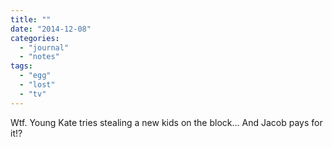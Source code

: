 ```yaml
---
title: ""
date: "2014-12-08"
categories: 
  - "journal"
  - "notes"
tags: 
  - "egg"
  - "lost"
  - "tv"
---
```


Wtf. Young Kate tries stealing a new kids on the block… And Jacob pays for it!?
